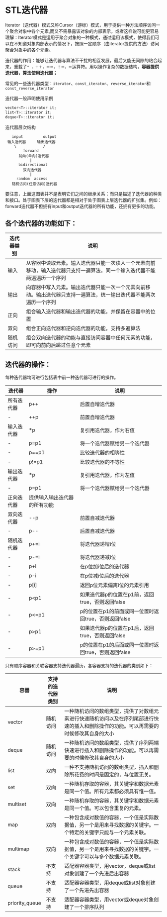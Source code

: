 STL迭代器
===
Iterator（迭代器）模式又称Cursor（游标）模式，用于提供一种方法顺序访问一个聚合对象中各个元素,而又不需暴露该对象的内部表示。或者这样说可能更容易理解：Iterator模式是运用于聚合对象的一种模式，通过运用该模式，使得我们可以在不知道对象内部表示的情况下，按照一定顺序（由iterator提供的方法）访问聚合对象中的各个元素。

迭代器的作用：能够让迭代器与算法不干扰的相互发展，最后又能无间隙的粘合起来，重载了`* ，＋＋，＝＝，！＝，＝`运算符。用以操作复杂的数据结构，**容器提供迭代器，算法使用迭代器；**

常见的一些迭代器类型：`iterator`、`const_iterator`、`reverse_iterator`和`const_reverse_iterator`

迭代器一般声明使用示例

```cpp
vector<T>::iterator it;
list<T>::iterator it;
deque<T>::iterator it；
```
迭代器层次结构  

       input         output
     输入迭代器     输出迭代器
        \            /  
            forward        
          前向(单向)迭代器
               |
          bidirectional
            双向迭代器
               |
         random  access
       随机访问(任意访问)迭代器                         

要注意，上面这图表并不是表明它们之间的继承关系：而只是描述了迭代器的种类和接口。处于图表下层的迭代器都是相对于处于图表上层迭代器的扩张集。例如：forward迭代器不但拥有input和output迭代器的所有功能，还拥有更多的功能。

各个迭代器的功能如下：
---
迭代器类别 | 说明
--- | ---
输入 | 从容器中读取元素。输入迭代器只能一次读入一个元素向前移动，输入迭代器只支持一遍算法，同一个输入迭代器不能两遍遍历一个序列
输出 | 向容器中写入元素。输出迭代器只能一次一个元素向前移动。输出迭代器只支持一遍算法，统一输出迭代器不能两次遍历一个序列
正向 | 组合输入迭代器和输出迭代器的功能，并保留在容器中的位置
双向 | 组合正向迭代器和逆向迭代器的功能，支持多遍算法
随机访问 | 组合双向迭代器的功能与直接访问容器中任何元素的功能，即可向前向后跳过任意个元素

迭代器的操作：
---
每种迭代器均可进行包括表中前一种迭代器可进行的操作。

迭代器     | 操作 | 说明
---       | --- | ---
所有迭代器 | p++ | 后置自增迭代器
-         | ++p | 前置自增迭代器  
输入迭代器 | \*p | 复引用迭代器，作为右值
-         | p=p1 | 将一个迭代器赋给另一个迭代器
-         | p==p1| 比较迭代器的相等性
-         | p!=p1 | 比较迭代器的不等性
输出迭代器 | \*p | 复引用迭代器，作为左值
-         | p=p1 | 将一个迭代器赋给另一个迭代器
正向迭代器 | 提供输入输出迭代器的所有功能
双向迭代器 | --p | 前置自减迭代器
-         | p-- | 后置自减迭代器
随机迭代器 | p+=i | 将迭代器递增i位
-         | p-=i | 将迭代器递减i位
-         | p+i | 在p位加i位后的迭代器
-         | p-i | 在p位减i位后的迭代器
-         | p[i] | 返回p位元素偏离i位的元素引用
-         | p<p1 | 如果迭代器p的位置在p1前，返回true，否则返回false
-         | p<=p1 | p的位置在p1的前面或同一位置时返回true，否则返回false
-         | p>p1 | 如果迭代器p的位置在p1后，返回true，否则返回false
-         | p>=p1 | p的位置在p1的后面或同一位置时返回true，否则返回false

只有顺序容器和关联容器支持迭代器遍历，各容器支持的迭代器的类别如下：

容器 | 支持的迭代器类别 | 说明
--- | --- | ---
vector | 随机访问 | 一种随机访问的数组类型，提供了对数组元素进行快速随机访问以及在序列尾部进行快速的插入和删除操作的功能。可以再需要的时候修改其自身的大小
deque | 随机访问 | 一种随机访问的数组类型，提供了序列两端快速进行插入和删除操作的功能。可以再需要的时候修改其自身的大小
list | 双向 | 一种不支持随机访问的数组类型，插入和删除所花费的时间是固定的，与位置无关。
set | 双向 | 一种随机存取的容器，其关键字和数据元素是同一个值。所有元素都必须具有惟一值。
multiset | 双向 | 一种随机存取的容器，其关键字和数据元素是同一个值。可以包含重复的元素。
map | 双向 | 一种包含成对数值的容器，一个值是实际数据值，另一个是用来寻找数据的关键字。一个特定的关键字只能与一个元素关联。
multimap | 双向 | 一种包含成对数值的容器，一个值是实际数据值，另一个是用来寻找数据的关键字。一个关键字可以与多个数据元素关联。
stack | 不支持 | 适配器容器类型，用vector，deque或list对象创建了一个先进后出容器
queue | 不支持 | 适配器容器类型，用deque或list对象创建了一个先进先出容器
priority_queue | 不支持 | 适配器容器类型，用vector或deque对象创建了一个排序队列
